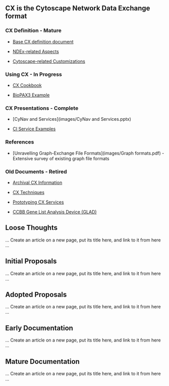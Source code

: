 ## CX is the Cytoscape Network Data Exchange format

### CX Definition - Mature
* [Base CX definition document](https://docs.google.com/document/d/1kAUzVj6X86YCWHnTyZtybh1lt4zO-M6anCMJBD_PyG0/edit#heading=h.czluozfc8nwp)

* [NDEx-related Aspects](https://docs.google.com/document/d/1Bn1X6tFWEDmCr7Z73xZoBhL8HRZhMPqEiWFFbr6gSDc/edit#heading=h.ifadelbobpc9)

* [Cytoscape-related Customizations](https://docs.google.com/document/d/17x0WbbFPNEMjuVyNrIzDaREc-XDBQVgdOh7LqDBYGbI/edit)


### Using CX - In Progress
* [CX Cookbook](https://docs.google.com/document/d/1A_STRZasG35waHDjivtZo2cPbV5x1hVIXP7KMmh1TV4/edit)

* [BioPAX3 Example](https://docs.google.com/document/d/1RTAcAIr50FB6bt6FmgluouI55BqyPFtvA9rq1qdJF0c/edit)

### CX Presentations - Complete
* [CyNav and Services](images/CyNav and Services.pptx)

* [CI Service Examples](https://docs.google.com/presentation/d/1QlzDyy_Y44virr4fjsXd0Fsp8lOOhUvWfWAxnH1v13c/edit#slide=id.gb6c4a0be0_1_139)

### References
* [Unravelling Graph-Exchange File Formats](images/Graph formats.pdf) - Extensive survey of existing graph file formats

### Old Documents - Retired

* [Archival CX Information](https://docs.google.com/document/d/1XV_yTfXfmgjY3czXWlbYWsBnV70UW9YL0FFRCzOKtiI/edit#heading=h.56xyv0rimwq1)

* [CX Techniques](https://docs.google.com/document/d/1FJG3FjYvxNnBAiquLx8KnGcjx8m89DLa_BN0gd5j3yo/edit)

* [Prototyping CX Services](https://docs.google.com/document/d/1NRPsrszU5Zzzt9MWTdXXDFUuOI8KxrP0J-R8tkGWEvc/edit)

* [CCBB Gene List Analysis Device (GLAD)](https://docs.google.com/document/d/1b9YmyJTrNk-xZk5fo05Y7XoLVgv6ntadMDqVZkqefqQ/edit)


## Loose Thoughts
... Create an article on a new page, put its title here, and link to it from here ...

## Initial Proposals
... Create an article on a new page, put its title here, and link to it from here ...

## Adopted Proposals
... Create an article on a new page, put its title here, and link to it from here ...

## Early Documentation
... Create an article on a new page, put its title here, and link to it from here ...

## Mature Documentation
... Create an article on a new page, put its title here, and link to it from here ...

